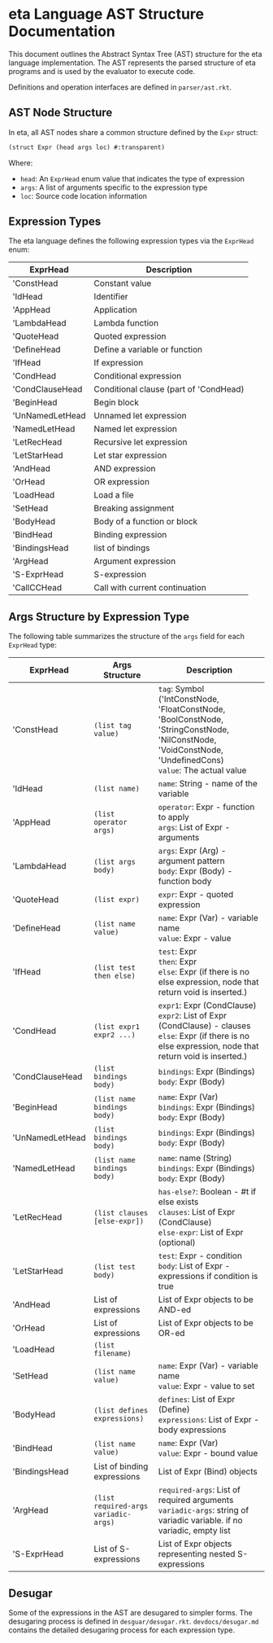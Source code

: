 # eta Language AST Structure Documentation

This document outlines the Abstract Syntax Tree (AST) structure for the eta language implementation. The AST represents the parsed structure of eta programs and is used by the evaluator to execute code.

Definitions and operation interfaces are defined in `parser/ast.rkt`.

## AST Node Structure

In eta, all AST nodes share a common structure defined by the `Expr` struct:

```scheme
(struct Expr (head args loc) #:transparent)
```

Where:
- `head`: An `ExprHead` enum value that indicates the type of expression
- `args`: A list of arguments specific to the expression type
- `loc`: Source code location information

## Expression Types

The eta language defines the following expression types via the `ExprHead` enum:

| ExprHead        | Description                             |
| --------------- | --------------------------------------- |
| 'ConstHead      | Constant value                          |
| 'IdHead         | Identifier                              |
| 'AppHead        | Application                             |
| 'LambdaHead     | Lambda function                         |
| 'QuoteHead      | Quoted expression                       |
| 'DefineHead     | Define a variable or function           |
| 'IfHead         | If expression                           |
| 'CondHead       | Conditional expression                  |
| 'CondClauseHead | Conditional clause  (part of 'CondHead) |
| 'BeginHead      | Begin block                             |
| 'UnNamedLetHead | Unnamed let expression                  |
| 'NamedLetHead   | Named let expression                    |
| 'LetRecHead     | Recursive let expression                |
| 'LetStarHead    | Let star expression                     |
| 'AndHead        | AND expression                          |
| 'OrHead         | OR expression                           |
| 'LoadHead       | Load a file                             |
| 'SetHead        | Breaking assignment                     |
| 'BodyHead       | Body of a function or block             |
| 'BindHead       | Binding expression                      |
| 'BindingsHead   | list of bindings                        |
| 'ArgHead        | Argument expression                     |
| 'S-ExprHead     | S-expression                            |
| 'CallCCHead     | Call with current continuation          |

## Args Structure by Expression Type



The following table summarizes the structure of the `args` field for each `ExprHead` type:

| ExprHead        | Args Structure                       | Description                                                                                                                                                      |
| --------------- | ------------------------------------ | ---------------------------------------------------------------------------------------------------------------------------------------------------------------- |
| 'ConstHead      | `(list tag value)`                   | `tag`: Symbol ('IntConstNode, 'FloatConstNode, 'BoolConstNode, 'StringConstNode, 'NilConstNode,  'VoidConstNode, 'UndefinedCons)<br>`value`: The actual value    |
| 'IdHead         | `(list name)`                        | `name`: String - name of the variable                                                                                                                            |
| 'AppHead        | `(list operator args)`               | `operator`: Expr - function to apply<br>`args`: List of Expr - arguments                                                                                         |
| 'LambdaHead     | `(list args body)`                   | `args`: Expr (Arg) - argument pattern<br>`body`: Expr (Body) - function body                                                                                     |
| 'QuoteHead      | `(list expr)`                        | `expr`: Expr - quoted expression                                                                                                                                 |
| 'DefineHead     | `(list name value)`                  | `name`: Expr (Var) - variable name<br>`value`: Expr - value                                                                                                      |
| 'IfHead         | `(list test then else)`              | `test`: Expr<br>`then`: Expr<br>`else`: Expr (if there is no else expression, node that return void is inserted.)                                                |
| 'CondHead       | `(list expr1 expr2 ...)`             | `expr1`: Expr (CondClause)<br>`expr2`: List of Expr (CondClause) - clauses<br> `else`: Expr (if there is no else expression, node that return void is inserted.) |
| 'CondClauseHead | `(list bindings body)`               | `bindings`: Expr (Bindings)<br>`body`: Expr (Body)                                                                                                               |
| 'BeginHead      | `(list name bindings body)`          | `name`: Expr (Var)<br>`bindings`: Expr (Bindings)<br>`body`: Expr (Body)                                                                                         |
| 'UnNamedLetHead | `(list bindings body)`               | `bindings`: Expr (Bindings)<br>`body`: Expr (Body)                                                                                                               |
| 'NamedLetHead   | `(list name bindings body)`          | `name`: name (String) <br> `bindings`: Expr (Bindings)<br>`body`: Expr (Body)                                                                                    |
| 'LetRecHead     | `(list clauses [else-expr])`         | `has-else?`: Boolean - #t if else exists<br>`clauses`: List of Expr (CondClause)<br>`else-expr`: List of Expr (optional)                                         |
| 'LetStarHead    | `(list test body)`                   | `test`: Expr - condition<br>`body`: List of Expr - expressions if condition is true                                                                              |
| 'AndHead        | List of expressions                  | List of Expr objects to be AND-ed                                                                                                                                |
| 'OrHead         | List of expressions                  | List of Expr objects to be OR-ed                                                                                                                                 |
| 'LoadHead       | `(list filename)`                    |                                                                                                                                                                  | `filename`: Expr (Const with String tag) - path to file |
| 'SetHead        | `(list name value)`                  | `name`: Expr (Var) - variable name<br>`value`: Expr - value to set                                                                                               |
| 'BodyHead       | `(list defines expressions)`         | `defines`: List of Expr (Define)<br>`expressions`: List of Expr - body expressions                                                                               |
| 'BindHead       | `(list name value)`                  | `name`: Expr (Var)<br>`value`: Expr - bound value                                                                                                                |
| 'BindingsHead   | List of binding expressions          | List of Expr (Bind) objects                                                                                                                                      |
| 'ArgHead        | `(list required-args variadic-args)` | `required-args`: List of required arguments<br>`variadic-args`: string of variadic variable. if no variadic, empty list                                          |
| 'S-ExprHead     | List of S-expressions                | List of Expr objects representing nested S-expressions                                                                                                           |


## Desugar

Some of the expressions in the AST are desugared to simpler forms. 
The desugaring process is defined in `desguar/desugar.rkt`. 
`devdocs/desugar.md` contains the detailed desugaring process for each expression type.